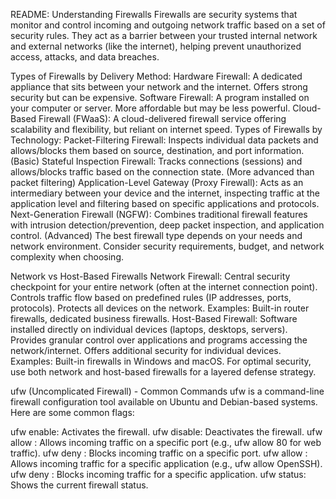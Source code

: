 README: Understanding Firewalls
Firewalls are security systems that monitor and control incoming and outgoing network traffic based on a set of security rules. They act as a barrier between your trusted internal network and external networks (like the internet), helping prevent unauthorized access, attacks, and data breaches.

Types of Firewalls by Delivery Method:
Hardware Firewall: A dedicated appliance that sits between your network and the internet. Offers strong security but can be expensive.
Software Firewall: A program installed on your computer or server. More affordable but may be less powerful.
Cloud-Based Firewall (FWaaS): A cloud-delivered firewall service offering scalability and flexibility, but reliant on internet speed.
Types of Firewalls by Technology:
Packet-Filtering Firewall: Inspects individual data packets and allows/blocks them based on source, destination, and port information. (Basic)
Stateful Inspection Firewall: Tracks connections (sessions) and allows/blocks traffic based on the connection state. (More advanced than packet filtering)
Application-Level Gateway (Proxy Firewall): Acts as an intermediary between your device and the internet, inspecting traffic at the application level and filtering based on specific applications and protocols.
Next-Generation Firewall (NGFW): Combines traditional firewall features with intrusion detection/prevention, deep packet inspection, and application control. (Advanced)
The best firewall type depends on your needs and network environment. Consider security requirements, budget, and network complexity when choosing.

Network vs Host-Based Firewalls
Network Firewall:
Central security checkpoint for your entire network (often at the internet connection point).
Controls traffic flow based on predefined rules (IP addresses, ports, protocols).
Protects all devices on the network.
Examples: Built-in router firewalls, dedicated business firewalls.
Host-Based Firewall:
Software installed directly on individual devices (laptops, desktops, servers).
Provides granular control over applications and programs accessing the network/internet.
Offers additional security for individual devices.
Examples: Built-in firewalls in Windows and macOS.
For optimal security, use both network and host-based firewalls for a layered defense strategy.

ufw (Uncomplicated Firewall) - Common Commands
ufw is a command-line firewall configuration tool available on Ubuntu and Debian-based systems. Here are some common flags:

ufw enable: Activates the firewall.
ufw disable: Deactivates the firewall.
ufw allow <port>: Allows incoming traffic on a specific port (e.g., ufw allow 80 for web traffic).
ufw deny <port>: Blocks incoming traffic on a specific port.
ufw allow <application>: Allows incoming traffic for a specific application (e.g., ufw allow OpenSSH).
ufw deny <application>: Blocks incoming traffic for a specific application.
ufw status: Shows the current firewall status.